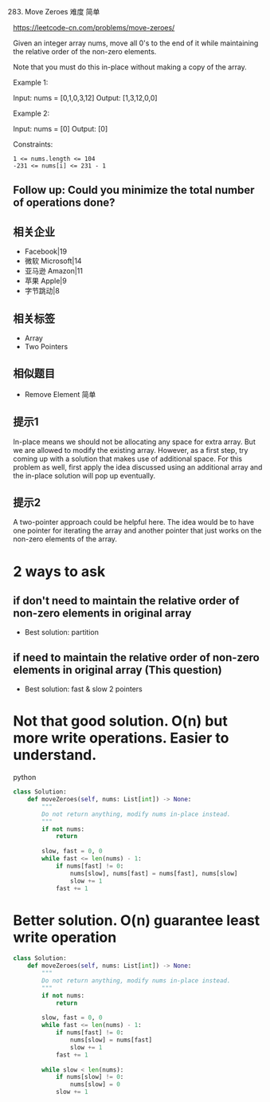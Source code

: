 283. Move Zeroes
难度
简单

https://leetcode-cn.com/problems/move-zeroes/

Given an integer array nums, move all 0's to the end of it while maintaining the relative order of the non-zero elements.

Note that you must do this in-place without making a copy of the array.

 

Example 1:

Input: nums = [0,1,0,3,12]
Output: [1,3,12,0,0]

Example 2:

Input: nums = [0]
Output: [0]
 

Constraints:
```
1 <= nums.length <= 104
-231 <= nums[i] <= 231 - 1
```

## Follow up: Could you minimize the total number of operations done?




## 相关企业

- Facebook|19
- 微软 Microsoft|14
- 亚马逊 Amazon|11
- 苹果 Apple|9
- 字节跳动|8

## 相关标签
- Array
- Two Pointers
## 相似题目
- Remove Element
简单
## 提示1
In-place means we should not be allocating any space for extra array. But we are allowed to modify the existing array. However, as a first step, try coming up with a solution that makes use of additional space. For this problem as well, first apply the idea discussed using an additional array and the in-place solution will pop up eventually.
## 提示2
A two-pointer approach could be helpful here. The idea would be to have one pointer for iterating the array and another pointer that just works on the non-zero elements of the array.


# 2 ways to ask
## if don't need to maintain the relative order of non-zero elements in original array
- Best solution: partition
## if need to maintain the relative order of non-zero elements in original array (This question)
- Best solution: fast & slow 2 pointers 

# Not that good solution. O(n) but more write operations. Easier to understand.

python
```py
class Solution:
    def moveZeroes(self, nums: List[int]) -> None:
        """
        Do not return anything, modify nums in-place instead.
        """
        if not nums:
            return
        
        slow, fast = 0, 0
        while fast <= len(nums) - 1:
            if nums[fast] != 0:
                nums[slow], nums[fast] = nums[fast], nums[slow]
                slow += 1
            fast += 1
```

# Better solution. O(n) guarantee least write operation

```py
class Solution:
    def moveZeroes(self, nums: List[int]) -> None:
        """
        Do not return anything, modify nums in-place instead.
        """
        if not nums:
            return
        
        slow, fast = 0, 0
        while fast <= len(nums) - 1:
            if nums[fast] != 0:
                nums[slow] = nums[fast] 
                slow += 1
            fast += 1
            
        while slow < len(nums):
            if nums[slow] != 0:
                nums[slow] = 0
            slow += 1

```